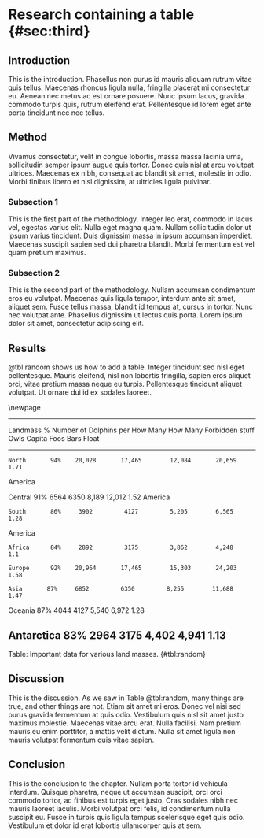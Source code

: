# Research containing a table {#sec:third}

## Introduction

This is the introduction. Phasellus non purus id mauris aliquam rutrum vitae quis tellus. Maecenas rhoncus ligula nulla, fringilla placerat mi consectetur eu. Aenean nec metus ac est ornare posuere. Nunc ipsum lacus, gravida commodo turpis quis, rutrum eleifend erat. Pellentesque id lorem eget ante porta tincidunt nec nec tellus.

## Method

Vivamus consectetur, velit in congue lobortis, massa massa lacinia urna, sollicitudin semper ipsum augue quis tortor. Donec quis nisl at arcu volutpat ultrices. Maecenas ex nibh, consequat ac blandit sit amet, molestie in odio. Morbi finibus libero et nisl dignissim, at ultricies ligula pulvinar.

### Subsection 1

This is the first part of the methodology.  Integer leo erat, commodo in lacus vel, egestas varius elit. Nulla eget magna quam. Nullam sollicitudin dolor ut ipsum varius tincidunt. Duis dignissim massa in ipsum accumsan imperdiet. Maecenas suscipit sapien sed dui pharetra blandit. Morbi fermentum est vel quam pretium maximus.

### Subsection 2

This is the second part of the methodology. Nullam accumsan condimentum eros eu volutpat. Maecenas quis ligula tempor, interdum ante sit amet, aliquet sem. Fusce tellus massa, blandit id tempus at, cursus in tortor. Nunc nec volutpat ante. Phasellus dignissim ut lectus quis porta. Lorem ipsum dolor sit amet, consectetur adipiscing elit.

## Results

@tbl:random shows us how to add a table. Integer tincidunt sed nisl eget pellentesque. Mauris eleifend, nisl non lobortis fringilla, sapien eros aliquet orci, vitae pretium massa neque eu turpis. Pellentesque tincidunt aliquet volutpat. Ut ornare dui id ex sodales laoreet.

<!-- Force the table onto a newpage -->

\newpage

-----------------------------------------------------------------------------------
Landmass      \%      Number of   Dolphins per    How Many     How Many    Forbidden
             stuff    Owls        Capita         Foos         Bars        Float
------------ ------- --------- -------------- ------------ ------------ -----------
    North       94%    20,028       17,465        12,084       20,659       1.71
 America                                                               

Central      91%     6564         6350         8,189        12,012       1.52
America                                                               

    South       86%     3902         4127         5,205        6,565        1.28
America                                                               

    Africa      84%     2892         3175         3,862        4,248         1.1

    Europe      92%    20,964       17,465        15,303       24,203       1.58

    Asia       87%     6852         6350         8,255        11,688       1.47

Oceania      87%     4044         4127         5,540        6,972        1.28

Antarctica    83%     2964         3175         4,402        4,941        1.13
-----------------------------------------------------------------------------------

Table: Important data for various land masses. {#tbl:random}

## Discussion

This is the discussion. As we saw in Table @tbl:random, many things are true, and other things are not. Etiam sit amet mi eros. Donec vel nisi sed purus gravida fermentum at quis odio. Vestibulum quis nisl sit amet justo maximus molestie. Maecenas vitae arcu erat. Nulla facilisi. Nam pretium mauris eu enim porttitor, a mattis velit dictum. Nulla sit amet ligula non mauris volutpat fermentum quis vitae sapien.

## Conclusion

This is the conclusion to the chapter. Nullam porta tortor id vehicula interdum. Quisque pharetra, neque ut accumsan suscipit, orci orci commodo tortor, ac finibus est turpis eget justo. Cras sodales nibh nec mauris laoreet iaculis. Morbi volutpat orci felis, id condimentum nulla suscipit eu. Fusce in turpis quis ligula tempus scelerisque eget quis odio. Vestibulum et dolor id erat lobortis ullamcorper quis at sem.


